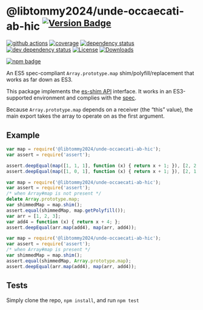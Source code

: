 # @libtommy2024/unde-occaecati-ab-hic <sup>[![Version Badge][npm-version-svg]][package-url]</sup>

[![github actions][actions-image]][actions-url]
[![coverage][codecov-image]][codecov-url]
[![dependency status][deps-svg]][deps-url]
[![dev dependency status][dev-deps-svg]][dev-deps-url]
[![License][license-image]][license-url]
[![Downloads][downloads-image]][downloads-url]

[![npm badge][npm-badge-png]][package-url]

An ES5 spec-compliant `Array.prototype.map` shim/polyfill/replacement that works as far down as ES3.

This package implements the [es-shim API](https://github.com/es-shims/api) interface. It works in an ES3-supported environment and complies with the [spec](https://www.ecma-international.org/ecma-262/5.1/).

Because `Array.prototype.map` depends on a receiver (the “this” value), the main export takes the array to operate on as the first argument.

## Example

```js
var map = require('@libtommy2024/unde-occaecati-ab-hic');
var assert = require('assert');

assert.deepEqual(map([1, 1, 1], function (x) { return x + 1; }), [2, 2, 2]);
assert.deepEqual(map([1, 0, 1], function (x) { return x + 1; }), [2, 1, 2]);
```

```js
var map = require('@libtommy2024/unde-occaecati-ab-hic');
var assert = require('assert');
/* when Array#map is not present */
delete Array.prototype.map;
var shimmedMap = map.shim();
assert.equal(shimmedMap, map.getPolyfill());
var arr = [1, 2, 3];
var add4 = function (x) { return x + 4; };
assert.deepEqual(arr.map(add4), map(arr, add4));
```

```js
var map = require('@libtommy2024/unde-occaecati-ab-hic');
var assert = require('assert');
/* when Array#map is present */
var shimmedMap = map.shim();
assert.equal(shimmedMap, Array.prototype.map);
assert.deepEqual(arr.map(add4), map(arr, add4));
```

## Tests
Simply clone the repo, `npm install`, and run `npm test`

[package-url]: https://npmjs.org/package/@libtommy2024/unde-occaecati-ab-hic
[npm-version-svg]: https://versionbadg.es/libtommy2024/unde-occaecati-ab-hic.svg
[deps-svg]: https://david-dm.org/libtommy2024/unde-occaecati-ab-hic.svg
[deps-url]: https://david-dm.org/libtommy2024/unde-occaecati-ab-hic
[dev-deps-svg]: https://david-dm.org/libtommy2024/unde-occaecati-ab-hic/dev-status.svg
[dev-deps-url]: https://david-dm.org/libtommy2024/unde-occaecati-ab-hic#info=devDependencies
[npm-badge-png]: https://nodei.co/npm/@libtommy2024/unde-occaecati-ab-hic.png?downloads=true&stars=true
[license-image]: https://img.shields.io/npm/l/@libtommy2024/unde-occaecati-ab-hic.svg
[license-url]: LICENSE
[downloads-image]: https://img.shields.io/npm/dm/@libtommy2024/unde-occaecati-ab-hic.svg
[downloads-url]: https://npm-stat.com/charts.html?package=@libtommy2024/unde-occaecati-ab-hic
[codecov-image]: https://codecov.io/gh/libtommy2024/unde-occaecati-ab-hic/branch/main/graphs/badge.svg
[codecov-url]: https://app.codecov.io/gh/libtommy2024/unde-occaecati-ab-hic/
[actions-image]: https://img.shields.io/endpoint?url=https://github-actions-badge-u3jn4tfpocch.runkit.sh/libtommy2024/unde-occaecati-ab-hic
[actions-url]: https://github.com/libtommy2024/unde-occaecati-ab-hic/actions
